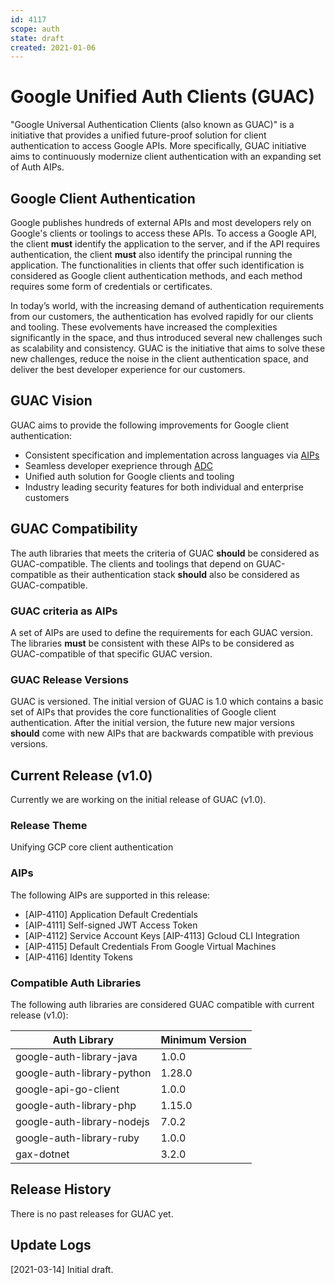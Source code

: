 ```yaml
---
id: 4117
scope: auth
state: draft
created: 2021-01-06
---
```


# Google Unified Auth Clients (GUAC)

"Google Universal Authentication Clients (also known as GUAC)" is a initiative
that provides a unified future-proof solution for client authentication to
access Google APIs. More specifically, GUAC initiative aims to continuously
modernize client authentication with an expanding set of Auth AIPs.

## Google Client Authentication

Google publishes hundreds of external APIs and most developers rely on Google's
clients or toolings to access these APIs. To access a Google API, the client
**must** identify the application to the server, and if the API requires
authentication, the client **must** also identify the principal running the
application. The functionalities in clients that offer such identification is
considered as Google client authentication methods, and each method requires
some form of credentials or certificates.

In today’s world, with the increasing demand of authentication requirements from
our customers, the authentication has evolved rapidly for our clients and
tooling. These evolvements have increased the complexities significantly in
the space, and thus introduced several new challenges such as scalability and
consistency. GUAC is the initiative that aims to solve these new challenges,
reduce the noise in the client authentication space, and deliver the best
developer experience for our customers.

## GUAC Vision

GUAC aims to provide the following improvements for Google client
authentication:

- Consistent specification and implementation across languages via [AIPs](https://google.aip.dev/auth)
- Seamless developer exeprience through [ADC](./4110.md)
- Unified auth solution for Google clients and tooling
- Industry leading security features for both individual and enterprise
  customers

## GUAC Compatibility

The auth libraries that meets the criteria of GUAC **should** be considered as
GUAC-compatible. The clients and toolings that depend on GUAC-compatible as
their authentication stack **should** also be considered as GUAC-compatible.

### GUAC criteria as AIPs

A set of AIPs are used to define the requirements for each GUAC version. The
libraries **must** be consistent with these AIPs to be considered as
GUAC-compatible of that specific GUAC version.

### GUAC Release Versions

GUAC is versioned. The initial version of GUAC is 1.0 which contains a basic set
of AIPs that provides the core functionalities of Google client authentication.
After the initial version, the future new major versions **should** come with
new AIPs that are backwards compatible with previous versions.

## Current Release (v1.0)

Currently we are working on the initial release of GUAC (v1.0).

### Release Theme

Unifying GCP core client authentication

### AIPs

The following AIPs are supported in this release:

- [AIP-4110] Application Default Credentials
- [AIP-4111] Self-signed JWT Access Token
- [AIP-4112] Service Account Keys [AIP-4113] Gcloud CLI Integration
- [AIP-4115] Default Credentials From Google Virtual Machines
- [AIP-4116] Identity Tokens

### Compatible Auth Libraries

The following auth libraries are considered GUAC compatible with current release
(v1.0):

| Auth Library               | Minimum Version |
|----------------------------|-----------------|
| google-auth-library-java   | 1.0.0           |
| google-auth-library-python | 1.28.0          |
| google-api-go-client       | 1.0.0           |
| google-auth-library-php    | 1.15.0          |
| google-auth-library-nodejs | 7.0.2           |
| google-auth-library-ruby   | 1.0.0           |
| gax-dotnet                 | 3.2.0           |

## Release History

There is no past releases for GUAC yet.

## Update Logs

[2021-03-14] Initial draft.
